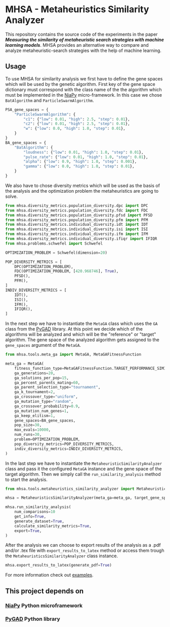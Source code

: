 # MHSA - Metaheuristics Similarity Analyzer

This repository contains the source code of the experiments in the paper ***Measuring the similarity of metaheuristic search strategies with machine learning models***. MHSA provides an alternative way to compare and analyze metaheuristic-search strategies with the help of machine learning.

## Usage
To use MHSA for similarity analysis we first have to define the gene spaces which will be used by the genetic algorithm. First key of the gene space dictionary must correspond with the class name of the the algorithm which must be implemented in the [NiaPy](https://github.com/NiaOrg/NiaPy?tab=readme-ov-file) micro-framework. In this case we chose `BatAlgorithm` and `ParticleSwarmAlgorithm`.

```python
PSA_gene_spaces = {
    "ParticleSwarmAlgorithm": {
        "c1": {"low": 0.01, "high": 2.5, "step": 0.01},
        "c2": {"low": 0.01, "high": 2.5, "step": 0.01},
        "w": {"low": 0.0, "high": 1.0, "step": 0.01},
    }
}
BA_gene_spaces = {
    "BatAlgorithm": {
        "loudness": {"low": 0.01, "high": 1.0, "step": 0.01},
        "pulse_rate": {"low": 0.01, "high": 1.0, "step": 0.01},
        "alpha": {"low": 0.9, "high": 1.0, "step": 0.001},
        "gamma": {"low": 0.0, "high": 1.0, "step": 0.01},
    }
}
```
We also have to chose diversity metrics which will be used as the basis of the analysis and the optimization problem the metaheuristics are going to solve.

```python
from mhsa.diversity_metrics.population_diversity.dpc import DPC
from mhsa.diversity_metrics.population_diversity.fdc import FDC
from mhsa.diversity_metrics.population_diversity.pfsd import PFSD
from mhsa.diversity_metrics.population_diversity.pfm import PFM
from mhsa.diversity_metrics.individual_diversity.idt import IDT
from mhsa.diversity_metrics.individual_diversity.isi import ISI
from mhsa.diversity_metrics.individual_diversity.ifm import IFM
from mhsa.diversity_metrics.individual_diversity.ifiqr import IFIQR
from mhsa.problems.schwefel import Schwefel

OPTIMIZATION_PROBLEM = Schwefel(dimension=20)

POP_DIVERSITY_METRICS = [
    DPC(OPTIMIZATION_PROBLEM),
    FDC(OPTIMIZATION_PROBLEM, [420.968746], True),
    PFSD(),
    PFM(),
]
INDIV_DIVERSITY_METRICS = [
    IDT(),
    ISI(),
    IFM(),
    IFIQR(),
]
```

In the next step we have to instantiate the `MetaGA` class which uses the `GA` class from the [PyGAD](https://github.com/ahmedfgad/GeneticAlgorithmPython) library. At this point we decide which of the algorithms will be analyzed and which will be the "reference" or "target" algorithm. The gene space of the analyzed algorithm gets assigned to the `gene_spaces` argument of the `MetaGA`.

```python
from mhsa.tools.meta_ga import MetaGA, MetaGAFitnessFunction

meta_ga = MetaGA(
    fitness_function_type=MetaGAFitnessFunction.TARGET_PERFORMANCE_SIMILARITY,
    ga_generations=20,
    ga_solutions_per_pop=15,
    ga_percent_parents_mating=60,
    ga_parent_selection_type="tournament",
    ga_k_tournament=2,
    ga_crossover_type="uniform",
    ga_mutation_type="random",
    ga_crossover_probability=0.9,
    ga_mutation_num_genes=1,
    ga_keep_elitism=1,
    gene_spaces=BA_gene_spaces,
    pop_size=30,
    max_evals=10000,
    num_runs=30,
    problem=OPTIMIZATION_PROBLEM,
    pop_diversity_metrics=POP_DIVERSITY_METRICS,
    indiv_diversity_metrics=INDIV_DIVERSITY_METRICS,
)
```

In the last step we have to instantiate the `MetaheuristicSimilarityAnalyzer` class and pass it the configured `MetaGA` instance and the gene space of the target algorithm. Then we simply call the `run_similarity_analysis` method to start the analysis.

```python
from mhsa.tools.metaheuristics_similarity_analyzer import MetaheuristicsSimilarityAnalyzer

mhsa = MetaheuristicsSimilarityAnalyzer(meta_ga=meta_ga, target_gene_space=PSA_gene_spaces)

mhsa.run_similarity_analysis(
    num_comparisons=10
    get_info=True,
    generate_dataset=True,
    calculate_similarity_metrics=True,
    export=True,
)
```

After the analysis we can choose to export results of the analysis as a .pdf and/or .tex file with `export_results_to_latex` method or access them trough the `MetaheuristicsSimilarityAnalyzer` class instance.

```python
mhsa.export_results_to_latex(generate_pdf=True)
```
For more information check out [examples](/examples).

## This project depends on
### [NiaPy](https://github.com/NiaOrg/NiaPy?tab=readme-ov-file) Python microframework
### [PyGAD](https://github.com/ahmedfgad/GeneticAlgorithmPython) Python library

